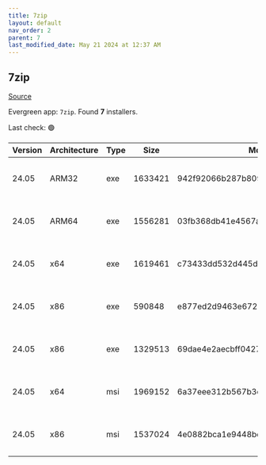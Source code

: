 ```yaml
---
title: 7zip
layout: default
nav_order: 2
parent: 7
last_modified_date: May 21 2024 at 12:37 AM
---
```


## 7zip

[Source](https://www.7-zip.org/)

Evergreen app: `7zip`. Found **7** installers.

Last check: 🟢

| Version | Architecture | Type | Size    | Md5                              | URI                                                                                                                                                                    |
| ------- | ------------ | ---- | ------- | -------------------------------- | ---------------------------------------------------------------------------------------------------------------------------------------------------------------------- |
| 24.05   | ARM32        | exe  | 1633421 | 942f92066b287b8090f1e72febaebcd2 | [https://versaweb.dl.sourceforge.net/project/sevenzip/7-Zip/24.05/7z2405-arm.exe](https://versaweb.dl.sourceforge.net/project/sevenzip/7-Zip/24.05/7z2405-arm.exe)     |
| 24.05   | ARM64        | exe  | 1556281 | 03fb368db41e4567ab099fb3885f1d1f | [https://versaweb.dl.sourceforge.net/project/sevenzip/7-Zip/24.05/7z2405-arm64.exe](https://versaweb.dl.sourceforge.net/project/sevenzip/7-Zip/24.05/7z2405-arm64.exe) |
| 24.05   | x64          | exe  | 1619461 | c73433dd532d445d099385865f62148b | [https://versaweb.dl.sourceforge.net/project/sevenzip/7-Zip/24.05/7z2405-x64.exe](https://versaweb.dl.sourceforge.net/project/sevenzip/7-Zip/24.05/7z2405-x64.exe)     |
| 24.05   | x86          | exe  | 590848  | e877ed2d9463e6729db5768f23640aa4 | [https://versaweb.dl.sourceforge.net/project/sevenzip/7-Zip/24.05/7zr.exe](https://versaweb.dl.sourceforge.net/project/sevenzip/7-Zip/24.05/7zr.exe)                   |
| 24.05   | x86          | exe  | 1329513 | 69dae4e2aecbff04270d79d404e21b49 | [https://versaweb.dl.sourceforge.net/project/sevenzip/7-Zip/24.05/7z2405.exe](https://versaweb.dl.sourceforge.net/project/sevenzip/7-Zip/24.05/7z2405.exe)             |
| 24.05   | x64          | msi  | 1969152 | 6a37eee312b567b3e45e9974801d495e | [https://versaweb.dl.sourceforge.net/project/sevenzip/7-Zip/24.05/7z2405-x64.msi](https://versaweb.dl.sourceforge.net/project/sevenzip/7-Zip/24.05/7z2405-x64.msi)     |
| 24.05   | x86          | msi  | 1537024 | 4e0882bca1e9448bed2846925f459541 | [https://versaweb.dl.sourceforge.net/project/sevenzip/7-Zip/24.05/7z2405.msi](https://versaweb.dl.sourceforge.net/project/sevenzip/7-Zip/24.05/7z2405.msi)             |

